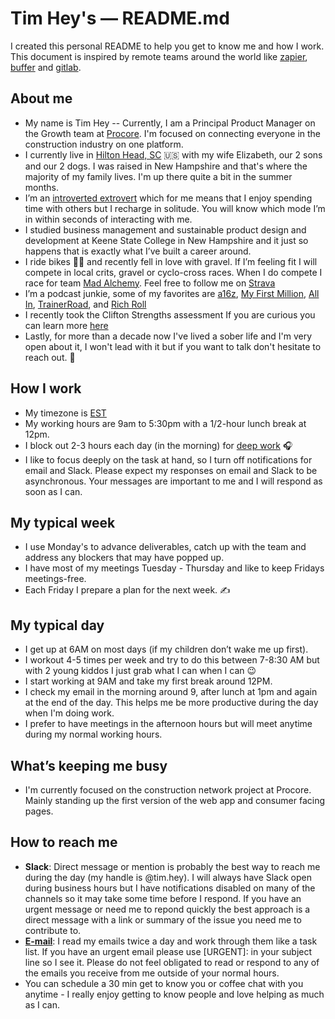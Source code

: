# Tim Hey's — README.md

I created this personal README to help you get to know me and how I work. This document is inspired by remote teams around the world like [zapier](zapier.com), [buffer](buffer.com) and [gitlab](gitlab.com).

## About me

- My name is Tim Hey -- Currently, I am a Principal Product Manager on the Growth team at [Procore](procore.com). I'm focused on connecting everyone in the construction industry on one platform.
- I currently live in [Hilton Head, SC](https://www.google.com/maps/d/viewer?ie=UTF8&hl=en&msa=0&t=h&z=12&vpsrc=0&mid=1Qtqlbz0hl78M8NRbzRCdgw_NnP0&ll=32.16264174527876%2C-80.74548800000001) 🇺🇸 with my wife Elizabeth, our 2 sons and our 2 dogs. I was raised in New Hampshire and that's where the majority of my family lives. I'm up there quite a bit in the summer months. 
- I’m an [introverted extrovert](https://en.wikipedia.org/wiki/Extraversion_and_introversion) which for me means that I enjoy spending time with others but I recharge in solitude. You will know which mode I’m in within seconds of interacting with me.
- I studied business management and sustainable product design and development at Keene State College in New Hampshire and it just so happens that is exactly what I’ve built a career around.
- I ride bikes 🚴‍♂️ and recently fell in love with gravel. If I’m feeling fit I will compete in local crits, gravel or cyclo-cross races. When I do compete I race for team [Mad Alchemy](https://www.madalchemy.com/). Feel free to follow me on [Strava](https://www.strava.com/athletes/2610245) 
- I’m a podcast junkie, some of my favorites are [a16z](https://a16z.com/podcasts/), [My First Million](https://thehustle.co/my-first-million-podcast/), [All In](https://www.allinpodcast.co), [TrainerRoad](https://www.trainerroad.com/podcast), and [Rich Roll](https://www.richroll.com/)
- I recently took the Clifton Strengths assessment If you are curious you can learn more [here](https://gitlab.com/gitlab-org/growth/product/issues/797)
- Lastly, for more than a decade now I've lived a sober life and I'm very open about it, I won't lead with it but if you want to talk don't hesitate to reach out. 📣

## How I work

- My timezone is [EST](https://time.is/ET)
- My working hours are 9am to 5:30pm with a 1/2-hour lunch break at 12pm.
- I block out 2-3 hours each day (in the morning) for [deep work](https://www.calnewport.com/books/deep-work/) 🎧
- I like to focus deeply on the task at hand, so I turn off notifications for email and Slack. Please expect my responses on email and Slack to be asynchronous. Your messages are important to me and I will respond as soon as I can.

## My typical week

- I use Monday's to advance deliverables, catch up with the team and address any blockers that may have popped up. 
- I have most of my meetings Tuesday - Thursday and like to keep Fridays meetings-free.
- Each Friday I prepare a plan for the next week. ✍️


## My typical day

- I get up at 6AM on most days (if my children don’t wake me up first).
- I workout 4-5 times per week and try to do this between 7-8:30 AM but with 2 young kiddos I just grab what I can when I can 😉
- I start working at 9AM and take my first break around 12PM.
- I check my email in the morning around 9, after lunch at 1pm and again at the end of the day. This helps me be more productive during the day when I'm doing work. 
- I prefer to have meetings in the afternoon hours but will meet anytime during my normal working hours. 

## What’s keeping me busy

- I'm currently focused on the construction network project at Procore. Mainly standing up the first version of the web app and consumer facing pages. 

## How to reach me

- **Slack**: Direct message or mention is probably the best way to reach me during the day (my handle is @tim.hey). I will always have Slack open during business hours but I have notifications disabled on many of the channels so it may take some time before I respond. If you have an urgent message or need me to repond quickly the best approach is a direct message with a link or summary of the issue you need me to contribute to.
- <b>[E-mail](mailto:tim.hey@procore.com)</b>: I read my emails twice a day and work through them like a task list. If you have an urgent email please use [URGENT]: in your subject line so I see it. Please do not feel obligated to read or respond to any of the emails you receive from me outside of your normal hours.
- You can schedule a 30 min get to know you or coffee chat with you anytime - I really enjoy getting to know people and love helping as much as I can. 
